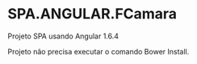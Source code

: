 # SPA.ANGULAR.FCamara
Projeto SPA usando Angular 1.6.4

Projeto não precisa executar o comando Bower Install.
